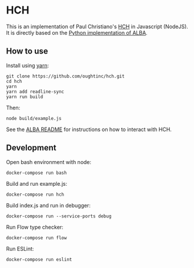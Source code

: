 # HCH

This is an implementation of Paul Christiano's [HCH](https://ai-alignment.com/strong-hch-bedb0dc08d4e) in Javascript (NodeJS). It is directly based on the [Python implementation of ALBA](https://github.com/paulfchristiano/alba/).

## How to use

Install using [yarn](https://yarnpkg.com/):

    git clone https://github.com/oughtinc/hch.git
    cd hch
    yarn
    yarn add readline-sync
    yarn run build

Then:

    node build/example.js

See the [ALBA README](https://github.com/paulfchristiano/alba/blob/master/README.md#using-hch) for instructions on how to interact with HCH.

## Development

Open bash environment with node:

    docker-compose run bash

Build and run example.js:

    docker-compose run hch

Build index.js and run in debugger:

    docker-compose run --service-ports debug

Run Flow type checker:

    docker-compose run flow
    
Run ESLint:

    docker-compose run eslint
